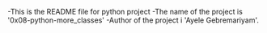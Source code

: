 -This is the README file for python project
-The name of the project is '0x08-python-more_classes'
-Author of the project i 'Ayele Gebremariyam'.
